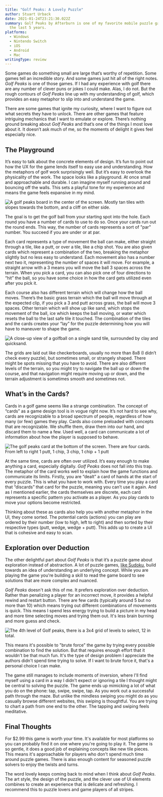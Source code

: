 ```yaml
---
title: "Golf Peaks: A Lovely Puzzle"
author: Stuart Urback
date: 2021-01-24T23:21:30.022Z
summary: Golf Peaks by Afterburn is one of my favorite mobile puzzle games in
  the last 5 years.
platforms:
  - Windows
  - Nintendo Switch
  - iOS
  - Android
  - Mac
writingType: review
---
```

Some games do something small are large that’s worthy of repetition. Some games tell an incredible story. And some games just hit all of the right notes. *Golf Peaks* is one of those games.  If I had any experience with golf there are any number of clever puns or jokes I could make. Alas, I do not. But the rough contours of *Golf Peaks* line up with my understanding of golf, which provides an easy metaphor to slip into and understand the game. 

There are some games that ignite my curiosity, where I want to figure out what secrets they have to unlock. There are other games that feature intriguing mechanics that I want to emulate or explore. There’s nothing ground breaking about *Golf Peaks* and that’s one of the things I most love about it. It doesn’t ask much of me, so the moments of delight it gives feel especially nice.

## The Playground

It’s easy to talk about the concrete elements of design. It’s fun to point out how the UX for the game lends itself to easy use and understanding. How the metaphors of golf work surprisingly well. But it’s easy to overlook the physicality of the work. The space looks like a playground. At once small and approachable and durable. I can imagine myself running around and bouncing off the walls. This sets a playful tone for my experience and means the game feels expansive in my mind.

![A golf peaks board in the center of the screen. Mostly tan tiles with slopes towards the bottom, and a cliff on either side.](/static/img/img_0297-2.webp "A Golf Peaks Board")

The goal is to get the golf ball from your starting spot into the hole. Each round you have a number of cards to use to do so. Once your cards run out the round ends. This way, the number of cards represents a sort of "par" number. You succeed if you are under or at par.

Each card represents a type of movement the ball can make, either straight through a tile, like a putt, or over a tile, like a chip shot. You are also given cards which represent a combination of the two, breaking the metaphor slightly but no less easy to understand. Each movement also has a number next two it, representing the number of spaces it will move. For example, a straight arrow with a 3 means you will move the ball 3 spaces across the terrain. When you pick a card, you can also pick one of four directions to “hit” the ball, so you have some choice in how the card gets utilized even after you pick it. 

Each course also has different terrain which will change how the ball moves. There’s the basic grass terrain which the ball will move through at the expected clip, if you pick a 3 and putt across grass, the ball will move 3 spaces. Other terrain which will show up like sand, which stops the movement of the ball, ice which keeps the ball moving, or water which resets the ball to the last safe tile it touched. The combination of the tiles and the cards creates your “lay” for the puzzle determining how you will have to maneuver to shape the game. 

![A close-up view of a golfball on a single sand tile, surrounded by clay and quicksand.](/static/img/img_0299-2.webp "The golf ball on a sand tile")

The grids are laid out like checkerboards, usually no more than 8x8 (I didn’t check every puzzle), but sometimes small, or strangely shaped. There might be spots missing that you have to avoid. There are also different levels of the terrain, so you might try to navigate the ball up or down the course, and that navigation might require moving up or down, and the terrain adjustment is sometimes smooth and sometimes not. 

## What’s in the Cards?

Cards in a golf game seems like a strange combination. The concept of “cards” as a game design tool is in vogue right now. It’s not hard to see why, cards are recognizable to a broad spectrum of people, regardless of how many (or few) games they play. Cards also come preloaded with concepts that are recognizable. We shuffle them, draw them into our hand, and discard them to name a few. Used well, a card can communicate a lot of information about how the player is supposed to behave. 

![The golf peaks card at the bottom of the screen. There are four cards. From left to right 1 putt, 1 chip, 3 chip, 1 chip + 1 putt](/static/img/img_0298-2.webp "The Golf Peaks Cards")

At the same time, cards are often over utilized. It’s easy enough to make anything a card, especially digitally.  *Golf Peaks* does not fall into this trap. The metaphor of the card works well to explain how the game functions and communicate its limits. Firstly, you are “dealt” a card of hands at the start of every puzzle. This is what you have to work with. Every time you play a card that “discards” that card for the puzzle, meaning you can’t use it again. And as I mentioned earlier, the cards themselves are discrete, each card represents a specific pattern you activate as a player. As you play cards to move your options become restricted. 

Thinking about these as cards also help you with another metaphor in the UI, they come sorted. The potential cards (actions) you can play are ordered by their number (low to high, left to right) and then sorted by their respective types (putt, wedge, wedge + putt).  This adds up to create a UI that is cohesive and easy to scan.

## Exploration over Deduction

The other delightful part about *Golf Peaks* is that it’s a puzzle game about exploration instead of abstraction.  A lot of puzzle games, [like Sudoku](https://playthistonight.com/posts/the-best-sudoku/), build towards an idea of understanding an underlying concept. While you are playing the game you're building a skill to read the game board to see solutions that are more complex and nuanced.

*Golf Peaks* doesn't ask this of me. It prefers exploration over deduction. Rather than penalizing a player for an incorrect move, it provides a helpful rewind and restart button. There are few cards (typically around 5 but no more than 10) which means trying out different combinations of movements is quick. This means I spend less energy trying to build a picture in my head and more time selecting moves and trying them out. It's less brain burning and more guess and check. 

![The 4th level of Golf peaks, there is a 3x4 grid of levels to select, 12 in total.](/static/img/img_0296-2.webp "The Golf Peaks Menu")

This means it's possible to "brute force" the game by trying every possible combination to find the solution. But that requires enough effort that it wouldn't be that much fun. It's the type of design problem I appreciate the authors didn't spend time trying to solve. If I want to brute force it, that's a personal choice I can make. 

The game still manages to include moments of inversion, where I'll find myself using a card in a way I didn't expect or ignoring a tile I thought might be central to solving the puzzle. The game ends up mimicking a lot of what you do on the phone: tap, swipe, swipe, tap. As you work out a successful path through the maze. But unlike the mindless swiping you might do as you casually browse different websites, this swiping is thoughtful. You are trying to chart a path from one end to the other. The tapping and swiping feels meditative.

## Final Thoughts

For $2.99 this game is worth your time. It's available for most platforms so you can probably find it on one where you're going to play it. The game is so gentle, it does a good job of explaining concepts like new tile pieces. This means it's approachable for players who don't spend much time around puzzle games.  There is also enough content for seasoned puzzle solvers to enjoy the twists and turns. 

The word lovely keeps coming back to mind when I think about *Golf Peaks*. The art style, the design of the puzzle, and the clever use of UI elements combines to create an experience that is delicate and refreshing. I recommend this to puzzle lovers and game players of all stripes.